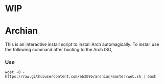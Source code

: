 # WIP

# Archian
This is an interactive install script to install Arch automagically. To install use the following command after booting to the Arch ISO,

### Use
```
wget -O - https://raw.githubusercontent.com/eb3095/archian/master/web.sh | bash
```
